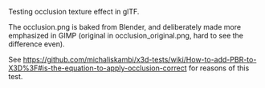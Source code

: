 Testing occlusion texture effect in glTF.

The occlusion.png is baked from Blender, and deliberately made more emphasized in GIMP
(original in occlusion_original.png, hard to see the difference even).

See https://github.com/michaliskambi/x3d-tests/wiki/How-to-add-PBR-to-X3D%3F#is-the-equation-to-apply-occlusion-correct
for reasons of this test.
